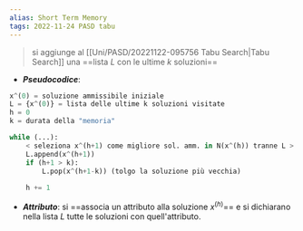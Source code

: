```yaml
---
alias: Short Term Memory
tags: 2022-11-24 PASD tabu
---
```


> si aggiunge al [[Uni/PASD/20221122-095756 Tabu Search|Tabu Search]] una ==lista $L$ con le ultime $k$ soluzioni==

- ***Pseudocodice***:
```python
x^(0) = soluzione ammissibile iniziale
L = {x^(0)} = lista delle ultime k soluzioni visitate
h = 0
k = durata della "memoria"

while (...):
	< seleziona x^(h+1) come migliore sol. amm. in N(x^(h)) tranne L > (per evitare che la nuova soluzione sia in L)
	L.append(x^(h+1))
	if (h+1 > k):
		L.pop(x^(h+1-k)) (tolgo la soluzione più vecchia)
	
	h += 1
```

- ***Attributo***: si ==associa un attributo alla soluzione $x^{(h)}$== e si dichiarano nella lista $L$ tutte le soluzioni con quell'attributo.